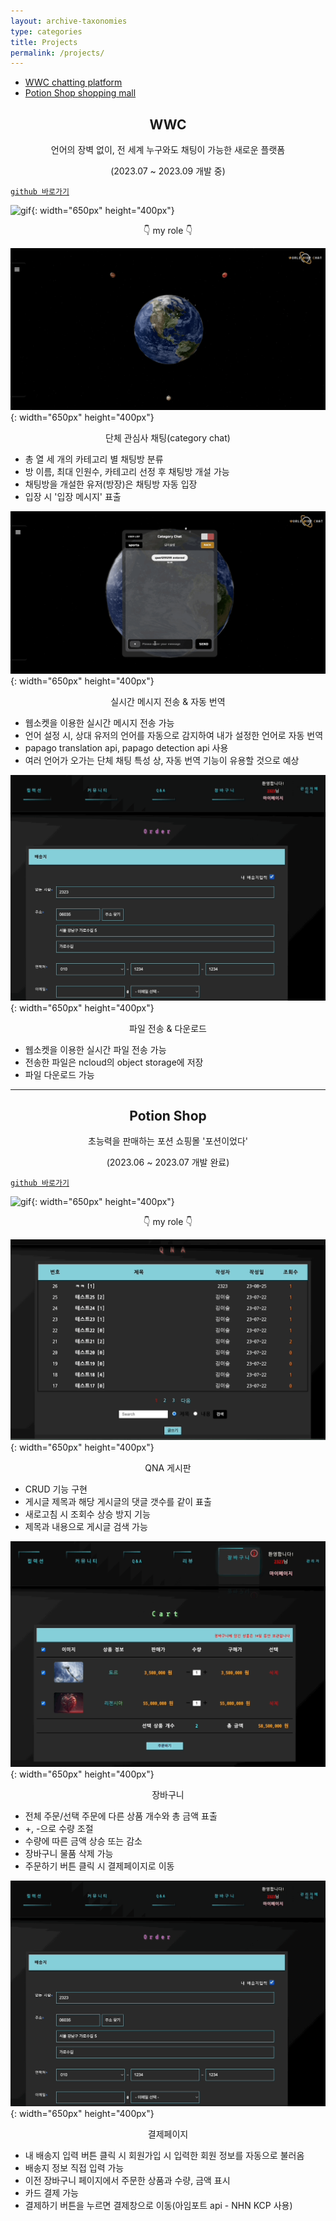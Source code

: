 ```yaml
---
layout: archive-taxonomies
type: categories
title: Projects
permalink: /projects/
---   
```

<style>
.center-text {
  text-align: center;
}
</style>
 
<div class="taxonomies-wrapper">
  <ul class="taxonomies">
    <li><a class="taxonomy" href="#wwc">
      <span>WWC</span>
      <span class="taxonomy-count">chatting platform</span>
    </a></li>
    <li><a class="taxonomy" href="#potion">
      <span>Potion Shop</span>
      <span class="taxonomy-count">shopping mall</span>
    </a></li>
  </ul>
</div>
  <h2 class = "center-text" id="wwc">WWC</h2>  
  <p class = "center-text">언어의 장벽 없이, 전 세계 누구와도 채팅이 가능한 새로운 플랫폼</p>
  <p class = "center-text">(2023.07 ~ 2023.09 개발 중)</p>
 
[`github 바로가기`](https://github.com/bonugg/WorldChatProject)<br/>   
  
![gif](wwcmain.gif){: width="650px" height="400px"}<br/>  
<p class = "center-text">&#128071; my role &#128071;</p> 

![gif](cateChat.gif){: width="650px" height="400px"}<br/> 
<p class = "center-text">단체 관심사 채팅(category chat)</p>  

- 총 열 세 개의 카테고리 별 채팅방 분류
- 방 이름, 최대 인원수, 카테고리 선정 후 채팅방 개설 가능
- 채팅방을 개설한 유저(방장)은 채팅방 자동 입장
- 입장 시 '입장 메시지' 표출

![gif](cateChatting.gif){: width="650px" height="400px"}<br/>
<p class = "center-text">실시간 메시지 전송 & 자동 번역</p>

- 웹소켓을 이용한 실시간 메시지 전송 가능
- 언어 설정 시, 상대 유저의 언어를 자동으로 감지하여 내가 설정한 언어로 자동 번역
- papago translation api, papago detection api 사용
- 여러 언어가 오가는 단체 채팅 특성 상, 자동 번역 기능이 유용할 것으로 예상


![gif](pay.gif){: width="650px" height="400px"}<br/>
<p class = "center-text">파일 전송 & 다운로드</p>

- 웹소켓을 이용한 실시간 파일 전송 가능
- 전송한 파일은 ncloud의 object storage에 저장
- 파일 다운로드 가능


<hr>
<h2 class = "center-text" id="potion">Potion Shop</h2>
<p class = "center-text">초능력을 판매하는 포션 쇼핑몰 '포션이었다'</p>
<p class = "center-text">(2023.06 ~ 2023.07 개발 완료)</p>

[`github 바로가기`](https://github.com/three-team1/main/tree/main)<br/>   
    
![gif](potion.gif){: width="650px" height="400px"}<br/>
<p class = "center-text">&#128071; my role &#128071;</p>  

![gif](qna.gif){: width="650px" height="400px"}   
<p class = "center-text">QNA 게시판</p>

- CRUD 기능 구현 
- 게시글 제목과 해당 게시글의 댓글 갯수를 같이 표출
- 새로고침 시 조회수 상승 방지 기능
- 제목과 내용으로 게시글 검색 가능 

![gif](cart.gif){: width="650px" height="400px"}<br/>
<p class = "center-text">장바구니</p>

- 전체 주문/선택 주문에 다른 상품 개수와 총 금액 표출
- +, -으로 수량 조절
- 수량에 따른 금액 상승 또는 감소
- 장바구니 물품 삭제 가능
- 주문하기 버튼 클릭 시 결제페이지로 이동

![gif](pay.gif){: width="650px" height="400px"}<br/>
<p class = "center-text">결제페이지</p>

- 내 배송지 입력 버튼 클릭 시 회원가입 시 입력한 회원 정보를 자동으로 불러옴
- 배송지 정보 직접 입력 가능
- 이전 장바구니 페이지에서 주문한 상품과 수량, 금액 표시
- 카드 결제 가능
- 결제하기 버튼을 누르면 결제창으로 이동(아임포트 api - NHN KCP 사용)


  